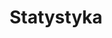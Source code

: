 ---
layout: rozszerzenie_tags
tag: statystyka
title: Statystyka
permalink: /matura-rozszerzona/statystyka/ # This is only required for pretty links.
# Thus, this page's link is /tags/jekyll/ rather than /tags/jekyll.html
---